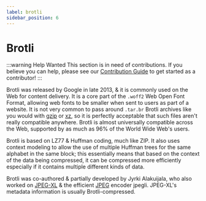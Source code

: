 ```yaml
---
label: brotli
sidebar_position: 6
---
```


# Brotli

:::warning Help Wanted
This section is in need of contributions. If you believe you can help, please see our [Contribution Guide](../contribution-guide.md) to get started as a contributor!
:::

Brotli was released by Google in late 2013, & it is commonly used on the Web for content delivery. It is a core part of the `.woff2` Web Open Font Format, allowing web fonts to be smaller when sent to users as part of a website. It is not very common to pass around `.tar.br` Brotli archives like you would with [gzip](../data/gzip.md) or [xz](../data/xz.md), so it is perfectly acceptable that such files aren't really compatible anywhere. Brotli is almost universally compatible across the Web, supported by as much as 96% of the World Wide Web's users.

Brotli is based on LZ77 & Huffman coding, much like ZIP. It also uses context modeling to allow the use of multiple Huffman trees for the same alphabet in the same block; this essentially means that based on the context of the data being compressed, it can be compressed more efficiently especially if it contains multiple different kinds of data.

Brotli was co-authored & partially developed by Jyrki Alakuijala, who also worked on [JPEG-XL](../images/JXL.md) & the efficient [JPEG](../images/JPEG.md) encoder jpegli. JPEG-XL's metadata information is usually Brotli-compressed.